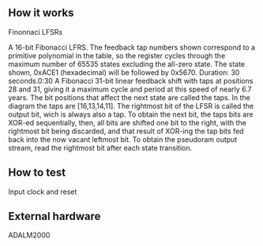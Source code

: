 <!---

This file is used to generate your project datasheet. Please fill in the information below and delete any unused
sections.

You can also include images in this folder and reference them in the markdown. Each image must be less than
512 kb in size, and the combined size of all images must be less than 1 MB.
-->

## How it works

Finonnaci LFSRs

A 16-bit Fibonacci LFRS. The feedback tap numbers shown correspond to a primitive polynomial in the table, so the register cycles through the maximum number of 65535 states excluding the all-zero state. The state shown, 0xACE1 (hexadecimal) will be followed by 0x5670.
Duration: 30 seconds.0:30 
A Fibonacci 31-bit linear feedback shift with taps at positions 28 and 31, giving it a maximum cycle and period at this speed of nearly 6.7 years. The bit positions that affect the next state are called the taps. In the diagram the taps are [16,13,14,11]. The rightmost bit of the LFSR is called the output bit, wich is always also a tap. To obtain the next bit, the taps bits are XOR-ed sequentially, then, all bits are shifted one bit to the right, with the rightmost bit being discarded, and that result of XOR-ing the tap bits fed back into the now vacant leftmost bit. To obtain the pseudoram output stream, read the rightmost bit after each state transition.  

## How to test

Input clock and reset

## External hardware

ADALM2000
